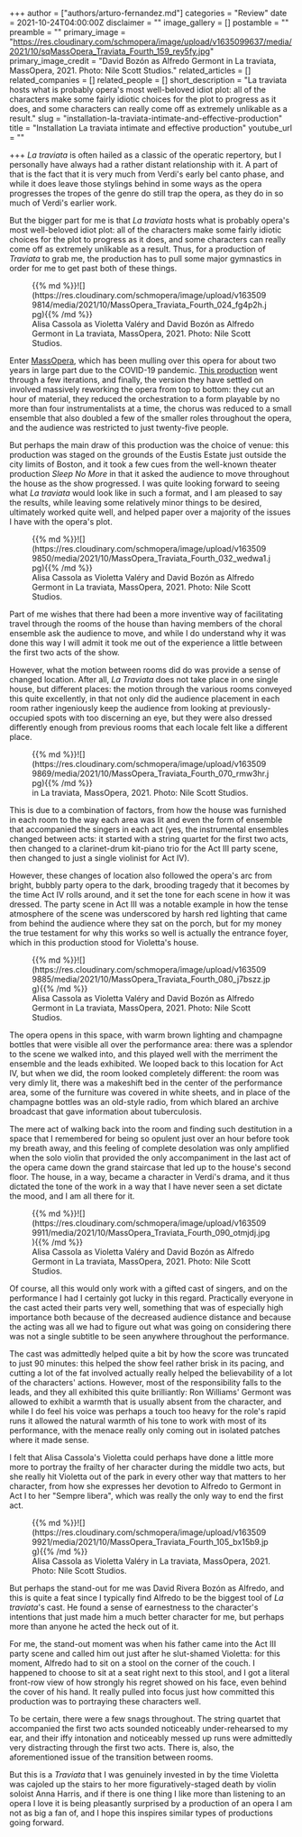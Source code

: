 +++
author = ["authors/arturo-fernandez.md"]
categories = "Review"
date = 2021-10-24T04:00:00Z
disclaimer = ""
image_gallery = []
postamble = ""
preamble = ""
primary_image = "https://res.cloudinary.com/schmopera/image/upload/v1635099637/media/2021/10/sqMassOpera_Traviata_Fourth_159_rey5fy.jpg"
primary_image_credit = "David Bozón as Alfredo Germont in La traviata, MassOpera, 2021. Photo: Nile Scott Studios."
related_articles = []
related_companies = []
related_people = []
short_description = "La traviata hosts what is probably opera's most well-beloved idiot plot: all of the characters make some fairly idiotic choices for the plot to progress as it does, and some characters can really come off as extremely unlikable as a result."
slug = "installation-la-traviata-intimate-and-effective-production"
title = "Installation La traviata intimate and effective production"
youtube_url = ""

+++
_La traviata_ is often hailed as a classic of the operatic repertory, but I personally have always had a rather distant relationship with it. A part of that is the fact that it is very much from Verdi's early bel canto phase, and while it does leave those stylings behind in some ways as the opera progresses the tropes of the genre do still trap the opera, as they do in so much of Verdi's earlier work.

But the bigger part for me is that _La traviata_ hosts what is probably opera's most well-beloved idiot plot: all of the characters make some fairly idiotic choices for the plot to progress as it does, and some characters can really come off as extremely unlikable as a result. Thus, for a production of _Traviata_ to grab me, the production has to pull some major gymnastics in order for me to get past both of these things.

<figure data-type="image">{{% md %}}![](https://res.cloudinary.com/schmopera/image/upload/v1635099814/media/2021/10/MassOpera_Traviata_Fourth_024_fg4p2h.jpg){{% /md %}}

<figcaption>Alisa Cassola as Violetta Valéry and David Bozón as Alfredo Germont in La traviata, MassOpera, 2021. Photo: Nile Scott Studios.</figcaption>

</figure>

Enter [MassOpera](/scene/companies/massopera/), which has been mulling over this opera for about two years in large part due to the COVID-19 pandemic. [This production](https://massopera.org/events/la-traviata/) went through a few iterations, and finally, the version they have settled on involved massively reworking the opera from top to bottom: they cut an hour of material, they reduced the orchestration to a form playable by no more than four instrumentalists at a time, the chorus was reduced to a small ensemble that also doubled a few of the smaller roles throughout the opera, and the audience was restricted to just twenty-five people.

But perhaps the main draw of this production was the choice of venue: this production was staged on the grounds of the Eustis Estate just outside the city limits of Boston, and it took a few cues from the well-known theater production _Sleep No More_ in that it asked the audience to move throughout the house as the show progressed. I was quite looking forward to seeing what _La traviata_ would look like in such a format, and I am pleased to say the results, while leaving some relatively minor things to be desired, ultimately worked quite well, and helped paper over a majority of the issues I have with the opera's plot.

<figure data-type="image">{{% md %}}![](https://res.cloudinary.com/schmopera/image/upload/v1635099850/media/2021/10/MassOpera_Traviata_Fourth_032_wedwa1.jpg){{% /md %}}

<figcaption>Alisa Cassola as Violetta Valéry and David Bozón as Alfredo Germont in La traviata, MassOpera, 2021. Photo: Nile Scott Studios.</figcaption>

</figure>

Part of me wishes that there had been a more inventive way of facilitating travel through the rooms of the house than having members of the choral ensemble ask the audience to move, and while I do understand why it was done this way I will admit it took me out of the experience a little between the first two acts of the show.

However, what the motion between rooms did do was provide a sense of changed location. After all, _La Traviata_ does not take place in one single house, but different places: the motion through the various rooms conveyed this quite excellently, in that not only did the audience placement in each room rather ingeniously keep the audience from looking at previously-occupied spots with too discerning an eye, but they were also dressed differently enough from previous rooms that each locale felt like a different place.

<figure data-type="image">{{% md %}}![](https://res.cloudinary.com/schmopera/image/upload/v1635099869/media/2021/10/MassOpera_Traviata_Fourth_070_rmw3hr.jpg){{% /md %}}

<figcaption> in La traviata, MassOpera, 2021. Photo: Nile Scott Studios.</figcaption>

</figure>

This is due to a combination of factors, from how the house was furnished in each room to the way each area was lit and even the form of ensemble that accompanied the singers in each act (yes, the instrumental ensembles changed between acts: it started with a string quartet for the first two acts, then changed to a clarinet-drum kit-piano trio for the Act III party scene, then changed to just a single violinist for Act IV).

However, these changes of location also followed the opera's arc from bright, bubbly party opera to the dark, brooding tragedy that it becomes by the time Act IV rolls around, and it set the tone for each scene in how it was dressed. The party scene in Act III was a notable example in how the tense atmosphere of the scene was underscored by harsh red lighting that came from behind the audience where they sat on the porch, but for my money the true testament for why this works so well is actually the entrance foyer, which in this production stood for Violetta's house.

<figure data-type="image">{{% md %}}![](https://res.cloudinary.com/schmopera/image/upload/v1635099885/media/2021/10/MassOpera_Traviata_Fourth_080_j7bszz.jpg){{% /md %}}

<figcaption>Alisa Cassola as Violetta Valéry and David Bozón as Alfredo Germont in La traviata, MassOpera, 2021. Photo: Nile Scott Studios.</figcaption>

</figure>

The opera opens in this space, with warm brown lighting and champagne bottles that were visible all over the performance area: there was a splendor to the scene we walked into, and this played well with the merriment the ensemble and the leads exhibited. We looped back to this location for Act IV, but when we did, the room looked completely different: the room was very dimly lit, there was a makeshift bed in the center of the performance area, some of the furniture was covered in white sheets, and in place of the champagne bottles was an old-style radio, from which blared an archive broadcast that gave information about tuberculosis.

The mere act of walking back into the room and finding such destitution in a space that I remembered for being so opulent just over an hour before took my breath away, and this feeling of complete desolation was only amplified when the solo violin that provided the only accompaniment in the last act of the opera came down the grand staircase that led up to the house's second floor. The house, in a way, became a character in Verdi's drama, and it thus dictated the tone of the work in a way that I have never seen a set dictate the mood, and I am all there for it.

<figure data-type="image">{{% md %}}![](https://res.cloudinary.com/schmopera/image/upload/v1635099911/media/2021/10/MassOpera_Traviata_Fourth_090_otmjdj.jpg){{% /md %}}

<figcaption>Alisa Cassola as Violetta Valéry and David Bozón as Alfredo Germont in La traviata, MassOpera, 2021. Photo: Nile Scott Studios.</figcaption>

</figure>

Of course, all this would only work with a gifted cast of singers, and on the performance I had I certainly got lucky in this regard. Practically everyone in the cast acted their parts very well, something that was of especially high importance both because of the decreased audience distance and because the acting was all we had to figure out what was going on considering there was not a single subtitle to be seen anywhere throughout the performance.

The cast was admittedly helped quite a bit by how the score was truncated to just 90 minutes: this helped the show feel rather brisk in its pacing, and cutting a lot of the fat involved actually really helped the believability of a lot of the characters' actions. However, most of the responsibility falls to the leads, and they all exhibited this quite brilliantly: Ron Williams' Germont was allowed to exhibit a warmth that is usually absent from the character, and while I do feel his voice was perhaps a touch too heavy for the role's rapid runs it allowed the natural warmth of his tone to work with most of its performance, with the menace really only coming out in isolated patches where it made sense.

I felt that Alisa Cassola's Violetta could perhaps have done a little more more to portray the frailty of her character during the middle two acts, but she really hit Violetta out of the park in every other way that matters to her character, from how she expresses her devotion to Alfredo to Germont in Act I to her "Sempre libera", which was really the only way to end the first act.

<figure data-type="image">{{% md %}}![](https://res.cloudinary.com/schmopera/image/upload/v1635099921/media/2021/10/MassOpera_Traviata_Fourth_105_bx15b9.jpg){{% /md %}}

<figcaption>Alisa Cassola as Violetta Valéry in La traviata, MassOpera, 2021. Photo: Nile Scott Studios.</figcaption>

</figure>

But perhaps the stand-out for me was David Rivera Bozón as Alfredo, and this is quite a feat since I typically find Alfredo to be the biggest tool of _La traviata_'s cast. He found a sense of earnestness to the character's intentions that just made him a much better character for me, but perhaps more than anyone he acted the heck out of it.

For me, the stand-out moment was when his father came into the Act III party scene and called him out just after he slut-shamed Violetta: for this moment, Alfredo had to sit on a stool on the corner of the couch. I happened to choose to sit at a seat right next to this stool, and I got a literal front-row view of how strongly his regret showed on his face, even behind the cover of his hand. It really pulled into focus just how committed this production was to portraying these characters well.

To be certain, there were a few snags throughout. The string quartet that accompanied the first two acts sounded noticeably under-rehearsed to my ear, and their iffy intonation and noticeably messed up runs were admittedly very distracting through the first two acts. There is, also, the aforementioned issue of the transition between rooms.

But this is a _Traviata_ that I was genuinely invested in by the time Violetta was cajoled up the stairs to her more figuratively-staged death by violin soloist Anna Harris, and if there is one thing I like more than listening to an opera I love it is being pleasantly surprised by a production of an opera I am not as big a fan of, and I hope this inspires similar types of productions going forward.